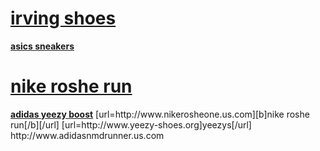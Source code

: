 <H1><a href="http://www.kyrieirving-shoes.us.com" title="irving shoes"><strong>irving shoes</strong></a></H1>
<a href="http://www.asicsrunningshoes.us.org" title="asics sneakers"><strong>asics sneakers</strong></a>
<H1><a href="http://www.nikerosheone.us.com"><strong>nike roshe run</strong></a></H1>
<a href="http://www.yeezyboost.in.net"><strong>adidas yeezy boost</strong></a>
[url=http://www.nikerosheone.us.com][b]nike roshe run[/b][/url]
[url=http://www.yeezy-shoes.org]yeezys[/url]
http://www.adidasnmdrunner.us.com
